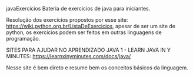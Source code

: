 javaExercicios
Bateria de exercicios de java para iniciantes.

Resolução dos exercícios propostos por esse site: https://wiki.python.org.br/ListaDeExercicios, apesar de ser um site de python, os exercicios podem ser feitos em outras linguagens de programação.

SITES PARA AJUDAR NO APRENDIZADO JAVA
1 - LEARN JAVA IN Y MINUTES: https://learnxinyminutes.com/docs/java/

Nesse site é bem direto e resume bem os conceitos básicos da linguagem.

